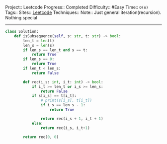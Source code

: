 Project:: Leetcode
Progress:: Completed
Difficulty:: #Easy
Time:: `O(n)`
Tags:: 
Sites:: [Leetcode](https://leetcode.com/problems/is-subsequence/)
Techniques:: 
Note:: Just general iteration(recursion). Nothing special

---


```python
class Solution:
    def isSubsequence(self, s: str, t: str) -> bool:
        len_t = len(t)
        len_s = len(s)
        if len_s == len_t and s == t:
            return True
        if len_s == 0:
            return True
        if len_t < len_s:
            return False

        def rec(i_s: int, i_t: int) -> bool:
            if i_t >= len_t or i_s >= len_s:
                return False
            if s[i_s] == t[i_t]:
                # print(s[i_s], t[i_t])
                if i_s == len_s - 1:
                    return True

                return rec(i_s + 1, i_t + 1)
            else:
                return rec(i_s, i_t+1)

        return rec(0, 0)

```